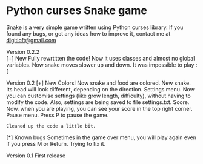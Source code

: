 Python curses Snake game
========================

Snake is a very simple game written using Python curses library.
If you found any bugs, or got any ideas how to improve it, contact me at digitloft@gmail.com

Version 0.2.2<br>
[+] New
    Fully rewrtitten the code! Now it uses classes and almost no global variables.
    Now snake moves slower up and down. It was impossible to play :[

Version 0.2
[+] New
    Colors! Now snake and food are colored.
    New snake. Its head will look different, depending on the direction.
    Settings menu. Now you can customise settings (like grow length, difficulty), without having to modify the code.
        Also, settings are being saved to file settings.txt.
    Score. Now, when you are playing, you can see your score in the top right corner.
    Pause menu. Press P to pause the game.
    
    Cleaned up the code a little bit.
[*] Known bugs
    Sometimes in the game over menu, you will play again even if you press M or Return. Trying to fix it.

Version 0.1
    First release
